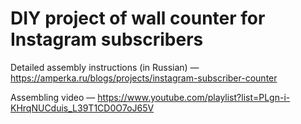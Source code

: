 # DIY project of wall counter for Instagram subscribers

Detailed assembly instructions (in Russian) — https://amperka.ru/blogs/projects/instagram-subscriber-counter

Assembling video — https://www.youtube.com/playlist?list=PLgn-i-KHrqNUCduis_L39T1CD0O7oJ65V
